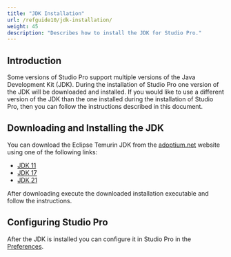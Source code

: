 ```yaml
---
title: "JDK Installation"
url: /refguide10/jdk-installation/
weight: 45
description: "Describes how to install the JDK for Studio Pro."
---
```


## Introduction

Some versions of Studio Pro support multiple versions of the Java Development Kit (JDK).
During the installation of Studio Pro one version of the JDK will be downloaded and installed.
If you would like to use a different version of the JDK than the one installed during the installation of Studio Pro, then you can follow the instructions described in this document.

## Downloading and Installing the JDK

You can download the Eclipse Temurin JDK from the [adoptium.net](https://adoptium.net/) website using one of the following links:

* [JDK 11](https://adoptium.net/temurin/releases/?version=11)
* [JDK 17](https://adoptium.net/temurin/releases/?version=17)
* [JDK 21](https://adoptium.net/temurin/releases/?version=21)

After downloading execute the downloaded installation executable and follow the instructions.

## Configuring Studio Pro

After the JDK is installed you can configure it in Studio Pro in the [Preferences](/refguide10/preferences-dialog/#jdk).
